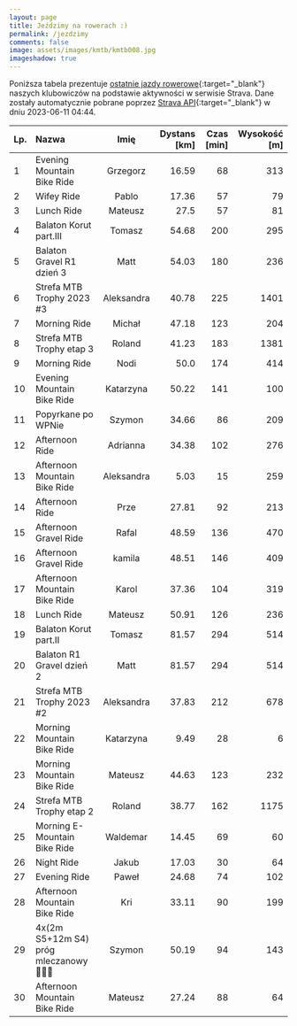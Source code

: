 ```yaml
---
layout: page
title: Jeździmy na rowerach :)
permalink: /jezdzimy
comments: false
image: assets/images/kmtb/kmtb008.jpg
imageshadow: true
---
```


Poniższa tabela prezentuje [ostatnie jazdy rowerowe](https://www.strava.com/clubs/336381){:target="_blank"} naszych klubowiczów na podstawie aktywności w serwisie Strava. Dane zostały automatycznie pobrane poprzez [Strava API](https://developers.strava.com/docs/reference/#api-Clubs-getClubActivitiesById){:target="_blank"} w dniu 2023-06-11 04:44.

Lp. | Nazwa | Imię | Dystans [km] | Czas [min] | Wysokość [m]
:--- | :--- | :---: | ---: | ---: | ---:
1|Evening Mountain Bike Ride|Grzegorz|16.59|68|313
2|Wifey Ride|Pablo|17.36|57|79
3|Lunch Ride|Mateusz|27.5|57|81
4|Balaton Korut part.III|Tomasz|54.68|200|295
5|Balaton Gravel R1 dzień 3|Matt|54.03|180|236
6|Strefa MTB Trophy 2023 #3|Aleksandra|40.78|225|1401
7|Morning Ride|Michał|47.18|123|204
8|Strefa MTB Trophy etap 3|Roland|41.23|183|1381
9|Morning Ride|Nodi|50.0|174|414
10|Evening Mountain Bike Ride|Katarzyna|50.22|141|100
11|Popyrkane po WPNie|Szymon|34.66|86|209
12|Afternoon Ride|Adrianna|34.38|102|276
13|Afternoon Mountain Bike Ride|Aleksandra|5.03|15|259
14|Afternoon Ride|Prze|27.81|92|213
15|Afternoon Gravel Ride|Rafal|48.59|136|470
16|Afternoon Gravel Ride|kamila|48.51|146|409
17|Afternoon Mountain Bike Ride|Karol|37.36|104|319
18|Lunch Ride|Mateusz|50.91|126|236
19|Balaton Korut part.II|Tomasz|81.57|294|514
20|Balaton R1 Gravel dzień 2|Matt|81.57|294|514
21|Strefa MTB Trophy 2023 #2|Aleksandra|37.83|212|678
22|Morning Mountain Bike Ride|Katarzyna|9.49|28|6
23|Morning Mountain Bike Ride|Mateusz|44.63|123|232
24|Strefa MTB Trophy etap 2|Roland|38.77|162|1175
25|Morning E-Mountain Bike Ride|Waldemar|14.45|69|60
26|Night Ride|Jakub|17.03|30|64
27|Evening Ride|Paweł|24.68|74|102
28|Afternoon Mountain Bike Ride|Kri|33.11|90|199
29|4x(2m S5+12m S4) próg mleczanowy 🤢😵‍💫|Szymon|50.19|94|143
30|Afternoon Mountain Bike Ride|Mateusz|27.24|88|64
